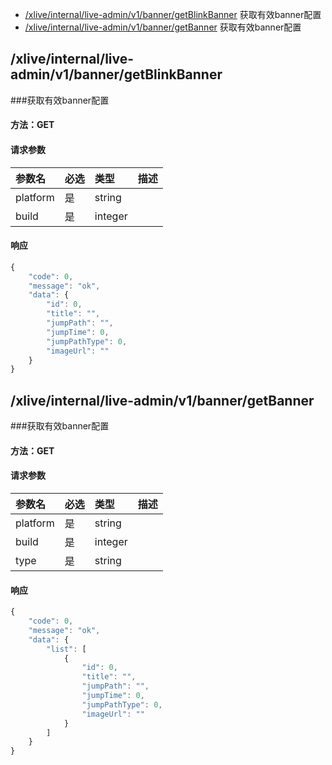 <!-- package=live.liveadmin.v1 -->
- [/xlive/internal/live-admin/v1/banner/getBlinkBanner](#xliveinternallive-adminv1bannergetBlinkBanner) 获取有效banner配置
- [/xlive/internal/live-admin/v1/banner/getBanner](#xliveinternallive-adminv1bannergetBanner) 获取有效banner配置

## /xlive/internal/live-admin/v1/banner/getBlinkBanner
###获取有效banner配置

#### 方法：GET

#### 请求参数

|参数名|必选|类型|描述|
|:---|:---|:---|:---|
|platform|是|string||
|build|是|integer||

#### 响应

```javascript
{
    "code": 0,
    "message": "ok",
    "data": {
        "id": 0,
        "title": "",
        "jumpPath": "",
        "jumpTime": 0,
        "jumpPathType": 0,
        "imageUrl": ""
    }
}
```


## /xlive/internal/live-admin/v1/banner/getBanner
###获取有效banner配置

#### 方法：GET

#### 请求参数

|参数名|必选|类型|描述|
|:---|:---|:---|:---|
|platform|是|string||
|build|是|integer||
|type|是|string||

#### 响应

```javascript
{
    "code": 0,
    "message": "ok",
    "data": {
        "list": [
            {
                "id": 0,
                "title": "",
                "jumpPath": "",
                "jumpTime": 0,
                "jumpPathType": 0,
                "imageUrl": ""
            }
        ]
    }
}
```

